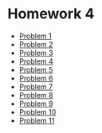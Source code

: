 # Homework 4

* [Problem 1](../SoftwareManual/system/gaussianelim.md)
* [Problem 2](../SoftwareManual/system/rectgauss.md)
* [Problem 3](../SoftwareManual/system/forwardsub.md)
* [Problem 4](../SoftwareManual/system/backsub.md)
* [Problem 5](../SoftwareManual/system/gaussiansolution.md)
* [Problem 6](../SoftwareManual/system/lufactorization.md)
* [Problem 7](../SoftwareManual/system/lusolution.md)
* [Problem 8](../SoftwareManual/system/cholesky.md)
* [Problem 9]()
* [Problem 10](../SoftwareManual/system/choleskysolution.md)
* [Problem 11]()

